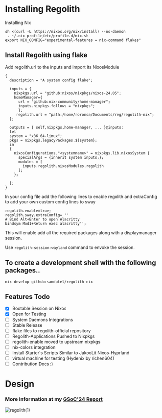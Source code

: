 # Installing Regolith
Installing Nix
```
sh <(curl -L https://nixos.org/nix/install) --no-daemon
 . ~/.nix-profile/etc/profile.d/nix.sh
export NIX_CONFIG="experimental-features = nix-command flakes"
```

## Install Regolith using flake
Add regolith.url to the inputs and import its NixosModule
```
{
  description = "A system config flake";

  inputs = {
    nixpkgs.url = "github:nixos/nixpkgs/nixos-24.05";
    homeManager={
      url = "github:nix-community/home-manager";
      inputs.nixpkgs.follows = "nixpkgs";
      };  
     regolith.url = "path:/home/roronoa/Documents/reg/regolith-nix";   
  };

  outputs = { self,nixpkgs,home-manager, ... }@inputs: 
  let 
  system = "x86_64-linux";
  pkgs = nixpkgs.legacyPackages.${system};
  in
  {
    nixosConfigurations."<systemname>" = nixpkgs.lib.nixosSystem {
      specialArgs = {inherit system inputs;};
      modules = [
        inputs.regolith.nixosModules.regolith
      ];
    };
    
  };
}

```

In your config file add the following lines to enable regolith and extraConfig to add your own custom config lines to sway

```
regolith.enable=true;
regolith.sway.extraConfig= ''
# Bind Alt+Enter to open Alacritty
bindsym Mod1+Return exec alacritty'';
```

This will enable add all the required packages along with a displaymanager session.

Use `regolith-session-wayland` command to envoke the session.

## To create a development shell with the following packages..

```nix develop github:sandptel/regolith-nix```


## Features Todo
- [x] Bootable Session on Nixos
- [x] Open for Testing
- [ ] System Daemons Integrations
- [ ] Stable Release
- [ ] flake files to regolith-official repository
- [ ] Regolith-Applications Pushed to Nixpkgs
- [ ] regolith-enable moved to upstream nixpkgs
- [ ] nix-colors integration
- [ ] Install Starter's Scripts Similar to JakooLit Nixos-Hyprland 
- [ ] virtual machine for testing (Hydenix by richen604)
- [ ] Contribution Docs :)

# Design 
### More Information at my [GSoC'24 Report](https://github.com/sandptel/gsoc24 ) 
![regolith(1)](https://github.com/user-attachments/assets/4f152932-f4e2-41e8-8d8c-cd2e2d0e1a9a)


